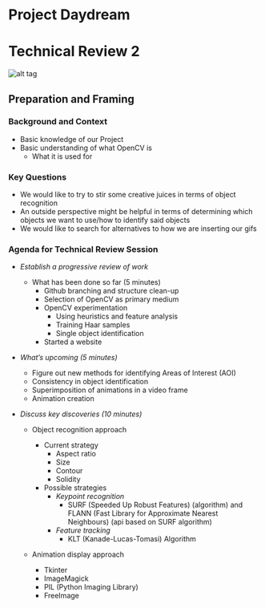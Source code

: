 # Project Daydream
# Technical Review 2

![alt tag](https://raw.githubusercontent.com/kwinter213/TeamDayDream/master/images/giphygreenface.png)

## Preparation and Framing

### Background and Context
- Basic knowledge of our Project
- Basic understanding of what OpenCV is
  - What it is used for

### Key Questions
- We would like to try to stir some creative juices in terms of object recognition
- An outside perspective might be helpful in terms of determining which objects we want to use/how to identify said objects
- We would like to search for alternatives to how we are inserting our gifs

### Agenda for Technical Review Session
- *Establish a progressive review of work*
  - What has been done so far (5 minutes)
    - Github branching and structure clean-up
    - Selection of OpenCV as primary medium
    - OpenCV experimentation
      - Using heuristics and feature analysis
      - Training Haar samples
      - Single object identification
    - Started a website
- *What’s upcoming (5 minutes)*
  - Figure out new methods for identifying Areas of Interest (AOI)
  - Consistency in object identification
  - Superimposition of animations in a video frame
  - Animation creation

- *Discuss key discoveries (10 minutes)*
  - Object recognition approach
    - Current strategy
      - Aspect ratio
      - Size
      - Contour
      - Solidity
    - Possible strategies
      - *Keypoint recognition*
        - SURF (Speeded Up Robust Features) (algorithm) and FLANN (Fast Library for Approximate Nearest Neighbours) (api based on SURF algorithm)
      - *Feature tracking*
        - KLT (Kanade-Lucas-Tomasi) Algorithm

  - Animation display approach
    - Tkinter
    - ImageMagick
    - PIL (Python Imaging Library)
    - FreeImage
